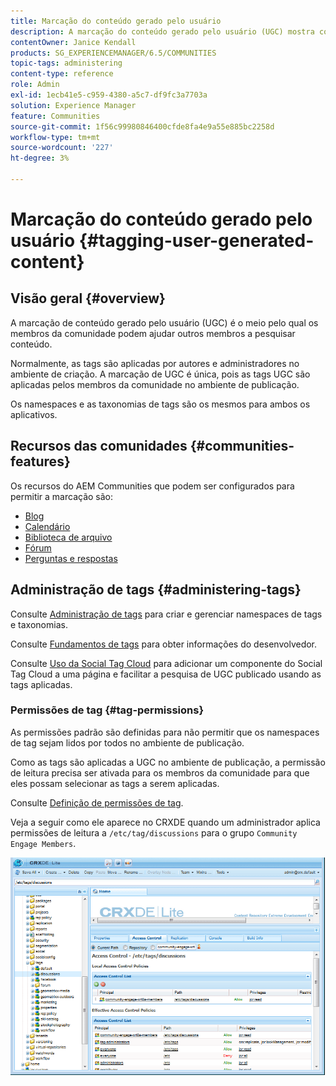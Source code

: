 ```yaml
---
title: Marcação do conteúdo gerado pelo usuário
description: A marcação do conteúdo gerado pelo usuário (UGC) mostra como os membros da comunidade podem ajudar outros membros a pesquisar conteúdo
contentOwner: Janice Kendall
products: SG_EXPERIENCEMANAGER/6.5/COMMUNITIES
topic-tags: administering
content-type: reference
role: Admin
exl-id: 1ecb41e5-c959-4380-a5c7-df9fc3a7703a
solution: Experience Manager
feature: Communities
source-git-commit: 1f56c99980846400cfde8fa4e9a55e885bc2258d
workflow-type: tm+mt
source-wordcount: '227'
ht-degree: 3%

---
```


# Marcação do conteúdo gerado pelo usuário {#tagging-user-generated-content}

## Visão geral {#overview}

A marcação de conteúdo gerado pelo usuário (UGC) é o meio pelo qual os membros da comunidade podem ajudar outros membros a pesquisar conteúdo.

Normalmente, as tags são aplicadas por autores e administradores no ambiente de criação. A marcação de UGC é única, pois as tags UGC são aplicadas pelos membros da comunidade no ambiente de publicação.

Os namespaces e as taxonomias de tags são os mesmos para ambos os aplicativos.

## Recursos das comunidades {#communities-features}

Os recursos do AEM Communities que podem ser configurados para permitir a marcação são:

* [Blog](blog-feature.md)
* [Calendário](calendar.md)
* [Biblioteca de arquivo](file-library.md)
* [Fórum](forum.md#configuretheaddedforum)
* [Perguntas e respostas](working-with-qna.md)

## Administração de tags {#administering-tags}

Consulte [Administração de tags](../../help/sites-administering/tags.md#tagging-console) para criar e gerenciar namespaces de tags e taxonomias.

Consulte [Fundamentos de tags](tag.md) para obter informações do desenvolvedor.

Consulte [Uso da Social Tag Cloud](tagcloud.md) para adicionar um componente do Social Tag Cloud a uma página e facilitar a pesquisa de UGC publicado usando as tags aplicadas.

### Permissões de tag {#tag-permissions}

As permissões padrão são definidas para não permitir que os namespaces de tag sejam lidos por todos no ambiente de publicação.

Como as tags são aplicadas a UGC no ambiente de publicação, a permissão de leitura precisa ser ativada para os membros da comunidade para que eles possam selecionar as tags a serem aplicadas.

Consulte [Definição de permissões de tag](../../help/sites-administering/tags.md#setting-tag-permissions).

Veja a seguir como ele aparece no CRXDE quando um administrador aplica permissões de leitura a `/etc/tag/discussions` para o grupo `Community Engage Members`.

![permissões de tag](assets/tag-permissions.png)
